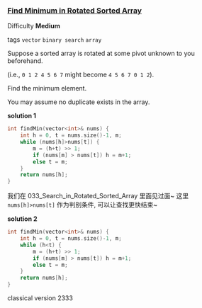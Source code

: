 ### [Find Minimum in Rotated Sorted Array](https://leetcode.com/problems/find-minimum-in-rotated-sorted-array/)

Difficulty **Medium**

tags `vector` `binary search` `array`

Suppose a sorted array is rotated at some pivot unknown to you beforehand.

(i.e., `0 1 2 4 5 6 7` might become `4 5 6 7 0 1 2`).

Find the minimum element.

You may assume no duplicate exists in the array.

**solution 1**
```c++
int findMin(vector<int>& nums) {
    int h = 0, t = nums.size()-1, m;
    while (nums[h]>nums[t]) {
        m = (h+t) >> 1;
        if (nums[m] > nums[t]) h = m+1;
        else t = m;
    }
    return nums[h];
}
```

我们在 033_Search_in_Rotated_Sorted_Array 里面见过面~ 这里`nums[h]>nums[t]` 作为判别条件, 可以让查找更快结束~

**solution 2**
```c++
int findMin(vector<int>& nums) {
    int h = 0, t = nums.size()-1, m;
    while (h<t) {
        m = (h+t) >> 1;
        if (nums[m] > nums[t]) h = m+1;
        else t = m;
    }
    return nums[h];
}
```

classical version 2333
